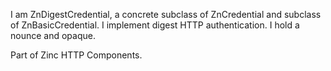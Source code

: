 I am ZnDigestCredential, a concrete subclass of ZnCredential and subclass of ZnBasicCredential.
I implement digest HTTP authentication.
I hold a nounce and opaque.

Part of Zinc HTTP Components.